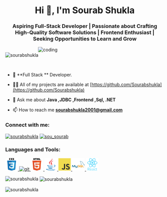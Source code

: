
<h1 align="center">Hi 👋, I'm Sourab Shukla</h1>
<h3 align="center">Aspiring Full-Stack  Developer | Passionate about Crafting High-Quality Software Solutions  | Frontend Enthusiast | Seeking Opportunities to Learn and Grow</h3>
<img align="right" alt="coding" width="400" src="https://cdn.dribbble.com/users/1162077/screenshots/3848914/programmer.gif">

<p align="left"> <img src="https://komarev.com/ghpvc/?username=sourabshukla&label=Profile%20views&color=0e75b6&style=flat" alt="sourabshukla" /> </p>

<p align="left"> <a href="https://twitter.com/" target="blank"><img src="https://img.shields.io/twitter/follow/?logo=twitter&style=for-the-badge" alt="" /></a> </p>

- 🌱  **Full Stack ** Developer.

- 👨‍💻 All of my projects are available at [https://github.com/Sourabshukla](https://github.com/Sourabshukla)

- 💬 Ask me about **Java ,JDBC ,Frontend ,Sql, .NET**

- 📫 How to reach me **sourabshukla2001@gmail.com**

<h3 align="left">Connect with me:</h3>
<p align="left">
<a href="https://linkedin.com/in/sourabshukla" target="blank"><img align="center" src="https://raw.githubusercontent.com/rahuldkjain/github-profile-readme-generator/master/src/images/icons/Social/linked-in-alt.svg" alt="sourabshukla" height="30" width="40" /></a>
<a href="https://instagram.com/sou_sourab" target="blank"><img align="center" src="https://raw.githubusercontent.com/rahuldkjain/github-profile-readme-generator/master/src/images/icons/Social/instagram.svg" alt="sou_sourab" height="30" width="40" /></a>
</p>

<h3 align="left">Languages and Tools:</h3>
<p align="left"> <a href="https://www.w3schools.com/css/" target="_blank" rel="noreferrer"> <img src="https://raw.githubusercontent.com/devicons/devicon/master/icons/css3/css3-original-wordmark.svg" alt="css3" width="40" height="40"/> </a> <a href="https://git-scm.com/" target="_blank" rel="noreferrer"> <img src="https://www.vectorlogo.zone/logos/git-scm/git-scm-icon.svg" alt="git" width="40" height="40"/> </a> <a href="https://www.w3.org/html/" target="_blank" rel="noreferrer"> <img src="https://raw.githubusercontent.com/devicons/devicon/master/icons/html5/html5-original-wordmark.svg" alt="html5" width="40" height="40"/> </a> <a href="https://www.java.com" target="_blank" rel="noreferrer"> <img src="https://raw.githubusercontent.com/devicons/devicon/master/icons/java/java-original.svg" alt="java" width="40" height="40"/> </a> <a href="https://developer.mozilla.org/en-US/docs/Web/JavaScript" target="_blank" rel="noreferrer"> <img src="https://raw.githubusercontent.com/devicons/devicon/master/icons/javascript/javascript-original.svg" alt="javascript" width="40" height="40"/> </a> <a href="https://www.mysql.com/" target="_blank" rel="noreferrer"> <img src="https://raw.githubusercontent.com/devicons/devicon/master/icons/mysql/mysql-original-wordmark.svg" alt="mysql" width="40" height="40"/> </a> <a href="https://reactjs.org/" target="_blank" rel="noreferrer"> <img src="https://raw.githubusercontent.com/devicons/devicon/master/icons/react/react-original-wordmark.svg" alt="react" width="40" height="40"/> </a> </p>

<p><img align="left" src="https://github-readme-stats.vercel.app/api/top-langs?username=sourabshukla&show_icons=true&locale=en&layout=compact" alt="sourabshukla" /></p>

<p>&nbsp;<img align="center" src="https://github-readme-stats.vercel.app/api?username=sourabshukla&show_icons=true&locale=en" alt="sourabshukla" /></p>

<p><img align="center" src="https://github-readme-streak-stats.herokuapp.com/?user=sourabshukla&" alt="sourabshukla" /></p>

